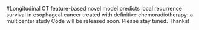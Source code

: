 #Longitudinal CT feature-based novel model predicts local recurrence survival in esophageal cancer treated with definitive chemoradiotherapy: a multicenter study
Code will be released soon. Please stay tuned. Thanks!
